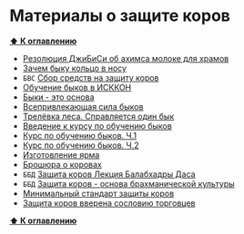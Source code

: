 # Материалы о защите коров

**[⬆ К оглавлению](../../HOME.md#оглавление)**

- [Резолюция ДжиБиСи об ахимса молоке для храмов](./ahimsa-milk-gbc-resolution-2022.md)
- [Зачем быку кольцо в носу](https://web.archive.org/web/20190316180041/http://prostayajizn.ru/zachem-byku-koltso-v-nosu.html)
- `БВС` [Cбор средств на защиту коров](https://web.archive.org/web/20190316180041/http://prostayajizn.ru/bkhakti-vikasha-svami-o-zashchite-korov.html)
- [Обучение быков в ИСККОН](https://web.archive.org/web/20190316180041/http://prostayajizn.ru/vseprivlekayushchaya-sila-bykov/obuchenie-bykov-v-iskkon.html)
- [Быки - это основа](https://web.archive.org/web/20190316180041/http://prostayajizn.ru/vseprivlekayushchaya-sila-bykov/byki-eto-osnova.html)
- [Всепривлекающая сила быков](https://web.archive.org/web/20190316180041/http://prostayajizn.ru/vseprivlekayushchaya-sila-bykov/vseprivlekayushchaya-sila-bykov-otzyvy-so-vsego-mira.html)
- [Трелёвка леса. Справляется один бык](https://web.archive.org/web/20190316180041/http://prostayajizn.ru/vseprivlekayushchaya-sila-bykov/treljovka-lesa-spravlyaetsya-odin-byk.html)
- [Введение к курсу по обучению быков](https://web.archive.org/web/20190316180041/http://prostayajizn.ru/obuchenie-volov.html)
- [Курс по обучению быков. Ч.1](https://web.archive.org/web/20190316180041/http://prostayajizn.ru/obuchenie-volov-chetyre-uroka-ot-balabkhadry-dasa.html)
- [Курс по обучению быков. Ч.2](https://web.archive.org/web/20190316180041/http://prostayajizn.ru/obuchenie-volov-3.html)
- [Изготовление ярма](https://web.archive.org/web/20190316180041/http://prostayajizn.ru/izgotovlenie-yarma.html)
- [Брошюра о коровах](https://web.archive.org/web/20190316180041/http://prostayajizn.ru/broshyura-o-korovakh.html)
- `ББД` [Защита коров Лекция Балабхадры Даса](https://web.archive.org/web/20190316180041/http://prostayajizn.ru/zashchita-korov/zashchita-korov-lektsiya-balabkhadry-dasa.html)
- `ББД` [Защита коров - основа брахманической культуры](https://web.archive.org/web/20190316180041/http://prostayajizn.ru/zashchita-korov/zashchita-korov-lektsiya-balabkhadry-dasa.html)
- [Минимальный стандарт защиты коров](https://web.archive.org/web/20190316180041/http://prostayajizn.ru/zashchita-korov/minimalnyj-standart-zashchity-korov.html)
- [Защита коров вверена сословию торговцев](https://web.archive.org/web/20190316180041/http://prostayajizn.ru/shrila-prabkhupada-o-varnashrame-i-zashchite-korov/zashchita-korov-vverena-sosloviyu-torgovtsev.html)

**[⬆ К оглавлению](../../HOME.md#оглавление)**
